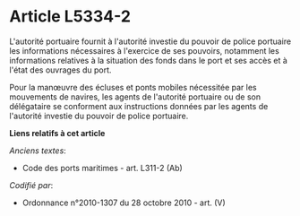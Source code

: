 # Article L5334-2

L'autorité portuaire fournit à l'autorité investie du pouvoir de police portuaire les informations nécessaires à l'exercice
de ses pouvoirs, notamment les informations relatives à la situation des fonds dans le port et ses accès et à l'état des
ouvrages du port.

Pour la manœuvre des écluses et ponts mobiles nécessitée par les mouvements de navires, les agents de l'autorité portuaire ou
de son délégataire se conforment aux instructions données par les agents de l'autorité investie du pouvoir de police
portuaire.

**Liens relatifs à cet article**

_Anciens textes_:

  - Code des ports maritimes - art. L311-2 (Ab)

_Codifié par_:

  - Ordonnance n°2010-1307 du 28 octobre 2010 - art. (V)
